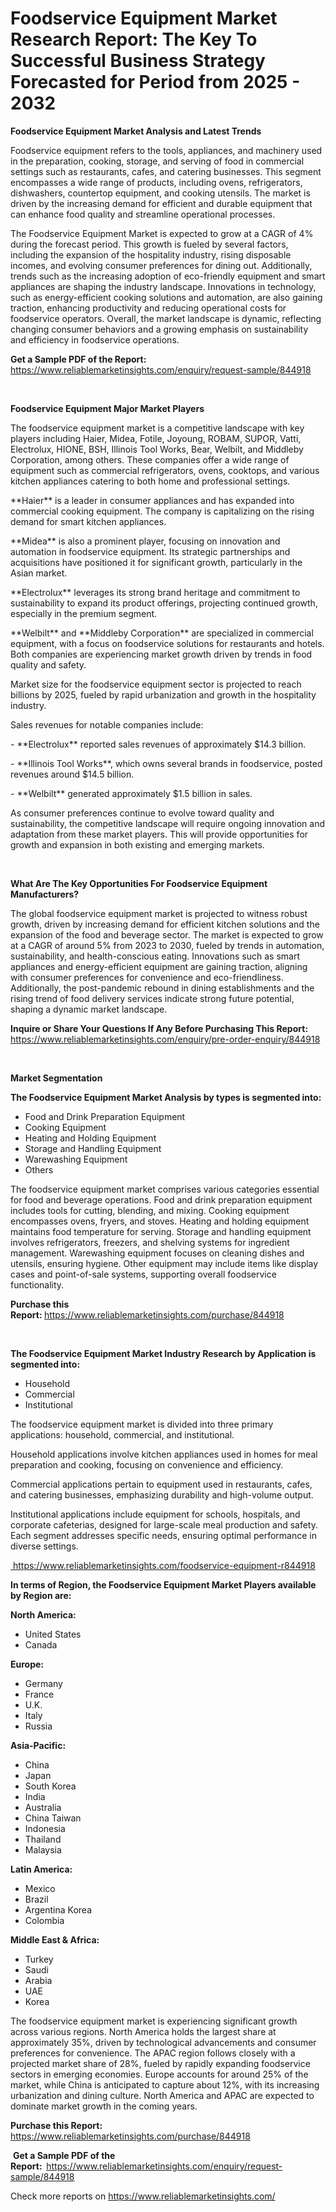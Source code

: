 <p><h1>Foodservice Equipment Market Research Report: The Key To Successful Business Strategy Forecasted for Period from 2025 - 2032</h1></p><p><strong>Foodservice Equipment Market Analysis and Latest Trends</strong></p>
<p><p>Foodservice equipment refers to the tools, appliances, and machinery used in the preparation, cooking, storage, and serving of food in commercial settings such as restaurants, cafes, and catering businesses. This segment encompasses a wide range of products, including ovens, refrigerators, dishwashers, countertop equipment, and cooking utensils. The market is driven by the increasing demand for efficient and durable equipment that can enhance food quality and streamline operational processes.</p><p>The Foodservice Equipment Market is expected to grow at a CAGR of 4% during the forecast period. This growth is fueled by several factors, including the expansion of the hospitality industry, rising disposable incomes, and evolving consumer preferences for dining out. Additionally, trends such as the increasing adoption of eco-friendly equipment and smart appliances are shaping the industry landscape. Innovations in technology, such as energy-efficient cooking solutions and automation, are also gaining traction, enhancing productivity and reducing operational costs for foodservice operators. Overall, the market landscape is dynamic, reflecting changing consumer behaviors and a growing emphasis on sustainability and efficiency in foodservice operations.</p></p>
<p><strong>Get a Sample PDF of the Report:&nbsp;</strong> <a href="https://www.reliablemarketinsights.com/enquiry/request-sample/844918?utm_campaign=3011&utm_medium=2&utm_source=Github&utm_content=ia&utm_term=08042025&utm_id=foodservice-equipment">https://www.reliablemarketinsights.com/enquiry/request-sample/844918</a></p>
<p>&nbsp;</p>
<p><strong>Foodservice Equipment Major Market Players</strong></p>
<p><p>The foodservice equipment market is a competitive landscape with key players including Haier, Midea, Fotile, Joyoung, ROBAM, SUPOR, Vatti, Electrolux, HIONE, BSH, Illinois Tool Works, Bear, Welbilt, and Middleby Corporation, among others. These companies offer a wide range of equipment such as commercial refrigerators, ovens, cooktops, and various kitchen appliances catering to both home and professional settings.</p><p>**Haier** is a leader in consumer appliances and has expanded into commercial cooking equipment. The company is capitalizing on the rising demand for smart kitchen appliances. </p><p>**Midea** is also a prominent player, focusing on innovation and automation in foodservice equipment. Its strategic partnerships and acquisitions have positioned it for significant growth, particularly in the Asian market.</p><p>**Electrolux** leverages its strong brand heritage and commitment to sustainability to expand its product offerings, projecting continued growth, especially in the premium segment.</p><p>**Welbilt** and **Middleby Corporation** are specialized in commercial equipment, with a focus on foodservice solutions for restaurants and hotels. Both companies are experiencing market growth driven by trends in food quality and safety.</p><p>Market size for the foodservice equipment sector is projected to reach billions by 2025, fueled by rapid urbanization and growth in the hospitality industry. </p><p>Sales revenues for notable companies include:</p><p>- **Electrolux** reported sales revenues of approximately $14.3 billion.</p><p>- **Illinois Tool Works**, which owns several brands in foodservice, posted revenues around $14.5 billion.</p><p>- **Welbilt** generated approximately $1.5 billion in sales.</p><p>As consumer preferences continue to evolve toward quality and sustainability, the competitive landscape will require ongoing innovation and adaptation from these market players. This will provide opportunities for growth and expansion in both existing and emerging markets.</p></p>
<p>&nbsp;</p>
<p><strong>What Are The Key Opportunities For Foodservice Equipment Manufacturers?</strong></p>
<p><p>The global foodservice equipment market is projected to witness robust growth, driven by increasing demand for efficient kitchen solutions and the expansion of the food and beverage sector. The market is expected to grow at a CAGR of around 5% from 2023 to 2030, fueled by trends in automation, sustainability, and health-conscious eating. Innovations such as smart appliances and energy-efficient equipment are gaining traction, aligning with consumer preferences for convenience and eco-friendliness. Additionally, the post-pandemic rebound in dining establishments and the rising trend of food delivery services indicate strong future potential, shaping a dynamic market landscape.</p></p>
<p><strong>Inquire or Share Your Questions If Any Before Purchasing This Report:</strong> <a href="https://www.reliablemarketinsights.com/enquiry/pre-order-enquiry/844918?utm_campaign=3011&utm_medium=2&utm_source=Github&utm_content=ia&utm_term=08042025&utm_id=foodservice-equipment">https://www.reliablemarketinsights.com/enquiry/pre-order-enquiry/844918</a></p>
<p>&nbsp;</p>
<p><strong>Market Segmentation</strong></p>
<p><strong>The Foodservice Equipment Market Analysis by types is segmented into:</strong></p>
<p><ul><li>Food and Drink Preparation Equipment</li><li>Cooking Equipment</li><li>Heating and Holding Equipment</li><li>Storage and Handling Equipment</li><li>Warewashing Equipment</li><li>Others</li></ul></p>
<p><p>The foodservice equipment market comprises various categories essential for food and beverage operations. Food and drink preparation equipment includes tools for cutting, blending, and mixing. Cooking equipment encompasses ovens, fryers, and stoves. Heating and holding equipment maintains food temperature for serving. Storage and handling equipment involves refrigerators, freezers, and shelving systems for ingredient management. Warewashing equipment focuses on cleaning dishes and utensils, ensuring hygiene. Other equipment may include items like display cases and point-of-sale systems, supporting overall foodservice functionality.</p></p>
<p><strong>Purchase this Report:&nbsp;</strong><a href="https://www.reliablemarketinsights.com/purchase/844918?utm_campaign=3011&utm_medium=2&utm_source=Github&utm_content=ia&utm_term=08042025&utm_id=foodservice-equipment">https://www.reliablemarketinsights.com/purchase/844918</a></p>
<p>&nbsp;</p>
<p><strong>The Foodservice Equipment Market Industry Research by Application is segmented into:</strong></p>
<p><ul><li>Household</li><li>Commercial</li><li>Institutional</li></ul></p>
<p><p>The foodservice equipment market is divided into three primary applications: household, commercial, and institutional. </p><p>Household applications involve kitchen appliances used in homes for meal preparation and cooking, focusing on convenience and efficiency. </p><p>Commercial applications pertain to equipment used in restaurants, cafes, and catering businesses, emphasizing durability and high-volume output. </p><p>Institutional applications include equipment for schools, hospitals, and corporate cafeterias, designed for large-scale meal production and safety. Each segment addresses specific needs, ensuring optimal performance in diverse settings.</p></p>
<p><a href="https://www.reliablemarketinsights.com/foodservice-equipment-r844918?utm_campaign=3011&utm_medium=2&utm_source=Github&utm_content=ia&utm_term=08042025&utm_id=foodservice-equipment">&nbsp;https://www.reliablemarketinsights.com/foodservice-equipment-r844918</a></p>
<p><strong>In terms of Region, the Foodservice Equipment Market Players available by Region are:</strong></p>
<p>
    <p> <strong> North America: </strong>
        <ul>
            <li>United States</li>
            <li>Canada</li>
        </ul>
        </p> 
    <p> <strong> Europe: </strong>
        <ul>
            <li>Germany</li>
            <li>France</li>
            <li>U.K.</li>
            <li>Italy</li>
            <li>Russia</li>
        </ul>
        </p> 
    <p> <strong> Asia-Pacific: </strong>
        <ul>
            <li>China</li>
            <li>Japan</li>
            <li>South Korea</li>
            <li>India</li>
            <li>Australia</li>
            <li>China Taiwan</li>
            <li>Indonesia</li>
            <li>Thailand</li>
            <li>Malaysia</li>
        </ul>
        </p> 
    <p> <strong> Latin America: </strong>
        <ul>
            <li>Mexico</li>
            <li>Brazil</li>
            <li>Argentina Korea</li>
            <li>Colombia</li>
        </ul>
        </p> 
    <p> <strong> Middle East & Africa: </strong>
        <ul>
            <li>Turkey</li>
            <li>Saudi</li>
            <li>Arabia</li>
            <li>UAE</li>
            <li>Korea</li>
        </ul>
    </p>
    </p>
<p><p>The foodservice equipment market is experiencing significant growth across various regions. North America holds the largest share at approximately 35%, driven by technological advancements and consumer preferences for convenience. The APAC region follows closely with a projected market share of 28%, fueled by rapidly expanding foodservice sectors in emerging economies. Europe accounts for around 25% of the market, while China is anticipated to capture about 12%, with its increasing urbanization and dining culture. North America and APAC are expected to dominate market growth in the coming years.</p></p>
<p><strong>Purchase this Report: </strong><a href="https://www.reliablemarketinsights.com/purchase/844918?utm_campaign=3011&utm_medium=2&utm_source=Github&utm_content=ia&utm_term=08042025&utm_id=foodservice-equipment">https://www.reliablemarketinsights.com/purchase/844918</a></p>
<p>&nbsp;<strong>Get a Sample PDF of the Report:&nbsp;&nbsp;</strong><a href="https://www.reliablemarketinsights.com/enquiry/request-sample/844918?utm_campaign=3011&utm_medium=2&utm_source=Github&utm_content=ia&utm_term=08042025&utm_id=foodservice-equipment">https://www.reliablemarketinsights.com/enquiry/request-sample/844918</a></p>
<p><strong></strong></p>
<p>Check more reports on <a href="https://www.reliablemarketinsights.com/?utm_campaign=3011&utm_medium=2&utm_source=Github&utm_content=ia&utm_term=08042025&utm_id=foodservice-equipment">https://www.reliablemarketinsights.com/</a></p>
